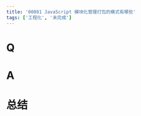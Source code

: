 ```yaml
---
title: '00081 JavaScript 模块化管理打包的模式有哪些'
tags: ['工程化', '未完成']
---
```


# Q



# A



# 总结



<script>
  function func() {

  }
  
</script>